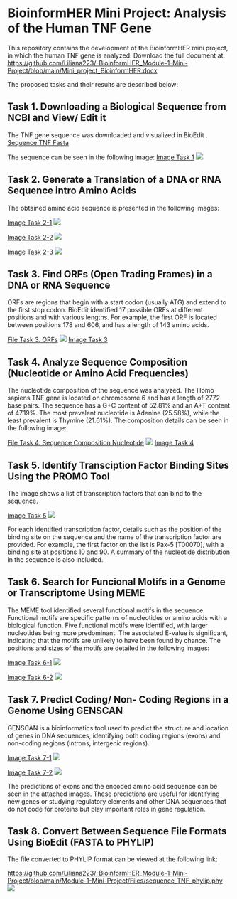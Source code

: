 # BioinformHER Mini Project: Analysis of the Human TNF Gene

This repository contains the development of the BioinformHER mini project, in which the human TNF gene is analyzed. 
Download the full document at: https://github.com/Liliana223/-BioinformHER_Module-1-Mini-Project/blob/main/Mini_project_BioinformHER.docx

The proposed tasks and their results are described below:

## Task 1. Downloading a Biological Sequence from NCBI and View/ Edit it

The TNF gene sequence was downloaded and visualized in BioEdit . 
[Sequence TNF Fasta](https://github.com/Liliana223/-BioinformHER_Module-1-Mini-Project/blob/main/Module-1-Mini-Project/Files/sequence_TNF_fasta.fasta)

The sequence can be seen in the following image:
[Image Task 1](https://github.com/Liliana223/-BioinformHER_Module-1-Mini-Project/blob/main/Module-1-Mini-Project/Files/Task%201.png)
![](https://github.com/Liliana223/-BioinformHER_Module-1-Mini-Project/blob/main/Module-1-Mini-Project/Files/Task%201.png)

## Task 2. Generate a Translation of a DNA or RNA Sequence intro Amino Acids

The obtained amino acid sequence is presented in the following images:

[Image Task 2-1](https://github.com/Liliana223/-BioinformHER_Module-1-Mini-Project/blob/main/Module-1-Mini-Project/Files/Task%202-1.png)
![](https://github.com/Liliana223/-BioinformHER_Module-1-Mini-Project/blob/main/Module-1-Mini-Project/Files/Task%202-1.png)

[Image Task 2-2](https://github.com/Liliana223/-BioinformHER_Module-1-Mini-Project/blob/main/Module-1-Mini-Project/Files/Task%202-2.png)
![](https://github.com/Liliana223/-BioinformHER_Module-1-Mini-Project/blob/main/Module-1-Mini-Project/Files/Task%202-2.png)

[Image Task 2-3](https://github.com/Liliana223/-BioinformHER_Module-1-Mini-Project/blob/main/Module-1-Mini-Project/Files/Task%202-3.png)
![](https://github.com/Liliana223/-BioinformHER_Module-1-Mini-Project/blob/main/Module-1-Mini-Project/Files/Task%202-3.png)

## Task 3. Find ORFs (Open Trading Frames) in a DNA or RNA Sequence 

ORFs are regions that begin with a start codon (usually ATG) and extend to the first stop codon. BioEdit identified 17 possible ORFs at different positions and with various lengths. For example, the first ORF is located between positions 178 and 606, and has a length of 143 amino acids.

[File Task 3. ORFs](https://github.com/Liliana223/-BioinformHER_Module-1-Mini-Project/blob/main/Module-1-Mini-Project/Files/Task%203.ORFs)
![](https://github.com/Liliana223/-BioinformHER_Module-1-Mini-Project/blob/main/Module-1-Mini-Project/Files/Task%203.png)
[Image Task 3](https://github.com/Liliana223/-BioinformHER_Module-1-Mini-Project/blob/main/Module-1-Mini-Project/Files/Task%203.png)

## Task 4. Analyze Sequence Composition (Nucleotide or Amino Acid Frequencies)

The nucleotide composition of the sequence was analyzed. The Homo sapiens TNF gene is located on chromosome 6 and has a length of 2772 base pairs. The sequence has a G+C content of 52.81% and an A+T content of 47.19%. The most prevalent nucleotide is Adenine (25.58%), while the least prevalent is Thymine (21.61%). The composition details can be seen in the following image:

[File Task 4. Sequence Composition Nucleotide](https://github.com/Liliana223/-BioinformHER_Module-1-Mini-Project/blob/main/Module-1-Mini-Project/Files/Task%204.Nucleotide_composition)
![](https://github.com/Liliana223/-BioinformHER_Module-1-Mini-Project/blob/main/Module-1-Mini-Project/Files/Task%204.png)
[Image Task 4](https://github.com/Liliana223/-BioinformHER_Module-1-Mini-Project/blob/main/Module-1-Mini-Project/Files/Task%204.png)

## Task 5. Identify Transciption Factor Binding Sites Using the PROMO Tool
The image shows a list of transcription factors that can bind to the sequence.

[Image Task 5](https://github.com/Liliana223/-BioinformHER_Module-1-Mini-Project/blob/main/Module-1-Mini-Project/Files/Task%205.png)
![](https://github.com/Liliana223/-BioinformHER_Module-1-Mini-Project/blob/main/Module-1-Mini-Project/Files/Task%205.png)

For each identified transcription factor, details such as the position of the binding site on the sequence and the name of the transcription factor are provided. For example, the first factor on the list is Pax-5 [T00070], with a binding site at positions 10 and 90. A summary of the nucleotide distribution in the sequence is also included.

## Task 6. Search for Funcional Motifs in a Genome or Transcriptome Using MEME

The MEME tool identified several functional motifs in the sequence. Functional motifs are specific patterns of nucleotides or amino acids with a biological function. Five functional motifs were identified, with larger nucleotides being more predominant. The associated E-value is significant, indicating that the motifs are unlikely to have been found by chance. The positions and sizes of the motifs are detailed in the following images:
 
[Image Task 6-1](https://github.com/Liliana223/-BioinformHER_Module-1-Mini-Project/blob/main/Module-1-Mini-Project/Files/Task%206-1.png)
![](https://github.com/Liliana223/-BioinformHER_Module-1-Mini-Project/blob/main/Module-1-Mini-Project/Files/Task%206-1.png)

[Image Task 6-2](https://github.com/Liliana223/-BioinformHER_Module-1-Mini-Project/blob/main/Module-1-Mini-Project/Files/Task%206-2.png)
![](https://github.com/Liliana223/-BioinformHER_Module-1-Mini-Project/blob/main/Module-1-Mini-Project/Files/Task%206-2.png)

## Task 7. Predict Coding/ Non- Coding Regions in a Genome Using GENSCAN
GENSCAN is a bioinformatics tool used to predict the structure and location of genes in DNA sequences, identifying both coding regions (exons) and non-coding regions (introns, intergenic regions).

[Image Task 7-1](https://github.com/Liliana223/-BioinformHER_Module-1-Mini-Project/blob/main/Module-1-Mini-Project/Files/Task%207-1.png)
![](https://github.com/Liliana223/-BioinformHER_Module-1-Mini-Project/blob/main/Module-1-Mini-Project/Files/Task%207-1.png)
 
[Image Task 7-2](https://github.com/Liliana223/-BioinformHER_Module-1-Mini-Project/blob/main/Module-1-Mini-Project/Files/Task%207-2.png)
![](https://github.com/Liliana223/-BioinformHER_Module-1-Mini-Project/blob/main/Module-1-Mini-Project/Files/Task%207-2.png)

The predictions of exons and the encoded amino acid sequence can be seen in the attached images. These predictions are useful for identifying new genes or studying regulatory elements and other DNA sequences that do not code for proteins but play important roles in gene regulation.

## Task 8. Convert Between Sequence File Formats Using BioEdit (FASTA to PHYLIP)
The file converted to PHYLIP format can be viewed at the following link: 

https://github.com/Liliana223/-BioinformHER_Module-1-Mini-Project/blob/main/Module-1-Mini-Project/Files/sequence_TNF_phylip.phy
![](https://github.com/Liliana223/-BioinformHER_Module-1-Mini-Project/blob/main/Module-1-Mini-Project/Files/Task%208.png)

